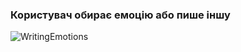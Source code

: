 ### Користувач обирає емоцію або пише іншу
![WritingEmotions](https://github.com/oleksandrblazhko/ai-214-shkuropatova/blob/ai-214-shkuropatova_with_laboratory_work_3/1-SoftwareRequirements/1.4-FuncNonFuncRequirements/1.4.4-NFRUserInterfaceOUTPUT/WritingEmotions.jpg)
